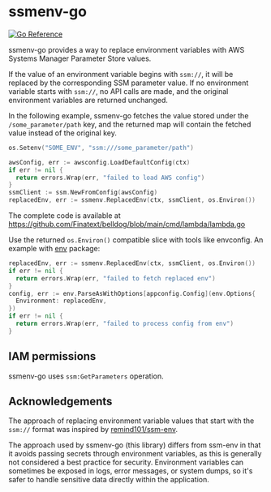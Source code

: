 # ssmenv-go
[![Go Reference](https://pkg.go.dev/badge/github.com/Finatext/ssmenv-go.svg)](https://pkg.go.dev/github.com/Finatext/ssmenv-go)

ssmenv-go provides a way to replace environment variables with AWS Systems Manager Parameter Store values.

If the value of an environment variable begins with `ssm://`, it will be replaced by the corresponding SSM parameter value.
If no environment variable starts with `ssm://`, no API calls are made, and the original environment variables are returned unchanged.

In the following example, ssmenv-go fetches the value stored under the `/some_parameter/path` key, and the returned map will contain the fetched value instead of the original key.

```go
os.Setenv("SOME_ENV", "ssm:///some_parameter/path")

awsConfig, err := awsconfig.LoadDefaultConfig(ctx)
if err != nil {
  return errors.Wrap(err, "failed to load AWS config")
}
ssmClient := ssm.NewFromConfig(awsConfig)
replacedEnv, err := ssmenv.ReplacedEnv(ctx, ssmClient, os.Environ())
```

The complete code is available at https://github.com/Finatext/belldog/blob/main/cmd/lambda/lambda.go

Use the returned `os.Environ()` compatible slice with tools like envconfig. An example with [env](https://github.com/caarlos0/env) package:

```go
replacedEnv, err := ssmenv.ReplacedEnv(ctx, ssmClient, os.Environ())
if err != nil {
  return errors.Wrap(err, "failed to fetch replaced env")
}
config, err := env.ParseAsWithOptions[appconfig.Config](env.Options{
  Environment: replacedEnv,
})
if err != nil {
  return errors.Wrap(err, "failed to process config from env")
}
```

## IAM permissions
ssmenv-go uses `ssm:GetParameters` operation.

## Acknowledgements
The approach of replacing environment variable values that start with the `ssm://` format was inspired by [remind101/ssm-env](https://github.com/remind101/ssm-env).

The approach used by ssmenv-go (this library) differs from ssm-env in that it avoids passing secrets through environment variables, as this is generally not considered a best practice for security. Environment variables can sometimes be exposed in logs, error messages, or system dumps, so it's safer to handle sensitive data directly within the application.
